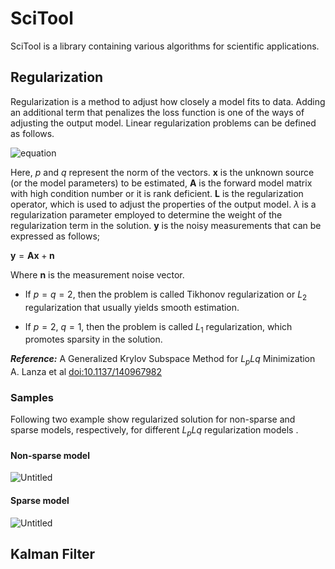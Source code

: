 # SciTool

SciTool is a library containing various algorithms for scientific applications.  


## Regularization

Regularization is a method to adjust how closely a model fits to data. Adding an additional term that penalizes the loss function is one of the ways of adjusting the output model.
Linear regularization problems can be defined as follows.

![equation](https://github.com/ononak/SciTool/assets/17129016/e6623a28-9465-428a-9ea9-3986f7902d15)

<!-- $\min_{\mathbf{x} \in \mathbb{R}^{n}}\{\frac{1}{p}\|\mathbf{y} - \mathbf{A}\mathbf{x}\|_{p}^{p} + \frac{\lambda^{2}}{q}\|\mathbf{L}\mathbf{x}\|_{q}^{q}\} \quad \quad 0 < p,q \leq 2 \quad \mathbf{A} \in \mathbb{R}^{m \times n} \quad \mathbf{y} \in \mathbb{R}^{m} \quad \mathbf{L} : \mathbb{R}^{m} \rightarrow \mathbb{R}^{s}$ -->
  
Here, $p$ and $q$ represent the norm of the vectors. $\mathbf{x}$ is the unknown source (or the model parameters) to be estimated, $\mathbf{A}$ is the forward model matrix with high condition number or it is rank deficient. $\mathbf{L}$ is the regularization operator, which is used to adjust the properties of the output model. $\lambda$ is a regularization parameter employed to determine the weight of the regularization term in the solution. $\mathbf{y}$ is the noisy measurements that can be expressed as follows;

$\mathbf{y}= \mathbf{A}\mathbf{x} + \mathbf{n}$

Where $\mathbf{n}$ is the measurement noise vector.

- If $p = q = 2$, then the problem is called Tikhonov regularization or $L_{2}$ regularization that usually yields smooth estimation.

- If $p = 2$, $q = 1$, then the problem is called $L_{1}$ regularization, which promotes sparsity in the solution.

***Reference:*** A Generalized Krylov Subspace Method for $L_{p}L{q}$ Minimization A. Lanza et al [doi:10.1137/140967982](https://epubs.siam.org/doi/10.1137/140967982) 

### Samples
Following two example show regularized solution for non-sparse and sparse models, respectively, for different $L_{p}L{q}$ regularization models .

 #### Non-sparse model
 
 ![Untitled](https://github.com/ononak/ReguTool/assets/17129016/8b0f41c8-3ce6-4c34-9e08-e58c09831aab)

#### Sparse model

![Untitled](https://github.com/ononak/ReguTool/assets/17129016/86cd290d-02ac-42b3-9df2-88ba937c93e0)


## Kalman Filter

